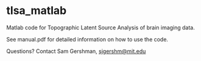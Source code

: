 tlsa_matlab
===========

Matlab code for Topographic Latent Source Analysis of brain imaging data.

See manual.pdf for detailed information on how to use the code.

Questions?
Contact Sam Gershman, sjgershm@mit.edu

